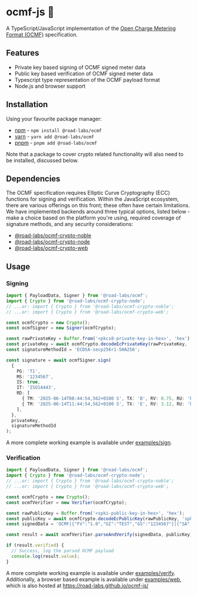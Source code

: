 # ocmf-js 🔏

A TypeScript/JavaScript implementation of
the [Open Charge Metering Format (OCMF)](https://github.com/SAFE-eV/OCMF-Open-Charge-Metering-Format) specification.

## Features

- Private key based signing of OCMF signed meter data
- Public key based verification of OCMF signed meter data
- Typescript type representation of the OCMF payload format
- Node.js and browser support

## Installation

Using your favourite package manager:

- [npm](https://docs.npmjs.com/) - `npm install @road-labs/ocmf`
- [yarn](https://yarnpkg.com/)  - `yarn add @road-labs/ocmf`
- [pnpm](https://pnpm.io/) - `pnpm add @road-labs/ocmf`

Note that a package to cover crypto related functionality will also need to be installed, discussed below.

## Dependencies

The OCMF specification requires Elliptic Curve Cryptography (ECC) functions for signing and verification. Within the
JavaScript ecosystem, there are various offerings on this front; these often have certain limitations. We have
implemented backends around three typical options, listed below - make a choice based on the platform you're using,
required coverage of signature methods, and any security considerations:

- [@road-labs/ocmf-crypto-noble](./packages/ocmf-crypto-noble)
- [@road-labs/ocmf-crypto-node](./packages/ocmf-crypto-node)
- [@road-labs/ocmf-crypto-web](./packages/ocmf-crypto-web)

## Usage

### Signing

```typescript
import { PayloadData, Signer } from '@road-labs/ocmf';
import { Crypto } from '@road-labs/ocmf-crypto-node';
// ...or: import { Crypto } from '@road-labs/ocmf-crypto-noble';
// ...or: import { Crypto } from '@road-labs/ocmf-crypto-web';

const ocmfCrypto = new Crypto();
const ocmfSigner = new Signer(ocmfCrypto);

const rawPrivateKey = Buffer.from('<pkcs8-private-key-in-hex>', 'hex');
const privateKey = await ocmfCrypto.decodeEcPrivateKey(rawPrivateKey, 'pkcs8-der');
const signatureMethodId = 'ECDSA-secp256r1-SHA256';

const signature = await ocmfSigner.sign(
  {
    PG: 'T1',
    MS: '1234567',
    IS: true,
    IT: 'ISO14443',
    RD: [
      { TM: '2025-06-14T08:44:54,562+0100 S', TX: 'B', RV: 0.75, RU: 'kWh', ST: 'G' },
      { TM: '2025-06-14T11:44:54,562+0100 S', TX: 'E', RV: 3.12, RU: 'kWh', ST: 'G' },
    ],
  },
  privateKey,
  signatureMethodId
);
```

A more complete working example is available under [examples/sign](./examples/sign).

### Verification

```typescript
import { PayloadData, Signer } from '@road-labs/ocmf';
import { Crypto } from '@road-labs/ocmf-crypto-node';
// ...or: import { Crypto } from '@road-labs/ocmf-crypto-noble';
// ...or: import { Crypto } from '@road-labs/ocmf-crypto-web';

const ocmfCrypto = new Crypto();
const ocmfVerifier = new Verifier(ocmfCrypto);

const rawPublicKey = Buffer.from('<spki-public-key-in-hex>', 'hex');
const publicKey = await ocmfCrypto.decodeEcPublicKey(rawPublicKey, 'spki-der');
const signedData = 'OCMF|{"FV":"1.0","GI":"TEST","GS":"1234567"}|{"SA":"ECDSA-secp256r1-SHA256","SD":"0102030405"}';

const result = await ocmfVerifier.parseAndVerify(signedData, publicKey);

if (result.verified) {
  // Success, log the parsed OCMF payload
  console.log(result.value);
}
```

A more complete working example is available under [examples/verify](./examples/verify). Additionally, a browser based
example is available under [examples/web](./examples/web), which is also hosted at https://road-labs.github.io/ocmf-js/
